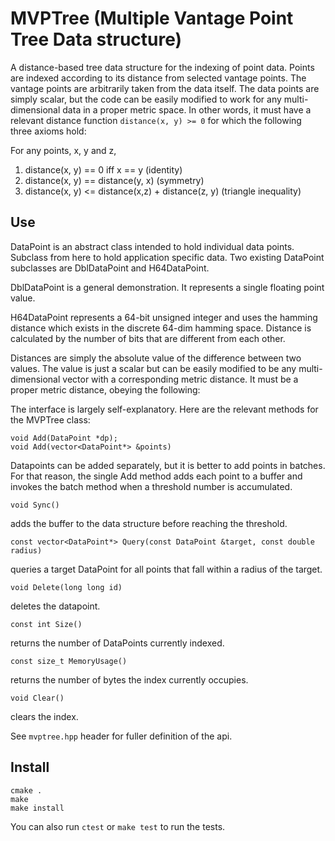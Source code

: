# MVPTree (Multiple Vantage Point Tree Data structure)

A distance-based tree data structure for the indexing of point
data.  Points are indexed according to its distance from selected
vantage points.  The vantage points are arbitrarily taken from the
data itself.  The data points are simply scalar, but the code
can be easily modified to work for any multi-dimensional data in
a proper metric space.  In other words, it must have a relevant
distance function `distance(x, y) >= 0` for which the following three
axioms hold:

For any points, x, y and z,

1. distance(x, y) == 0 iff x == y  (identity)
2. distance(x, y) == distance(y, x) (symmetry)
2. distance(x, y) <= distance(x,z) + distance(z, y) (triangle inequality)

## Use 

DataPoint is an abstract class intended to hold individual data points.  Subclass
from here to hold application specific data.  Two existing DataPoint subclasses
are DblDataPoint and H64DataPoint.

DblDataPoint is a general demonstration.  It represents a single floating point
value.

H64DataPoint represents a 64-bit unsigned integer and uses the hamming distance
which exists in the discrete 64-dim hamming space.  Distance is calculated by
the number of bits that are different from each other.  


Distances are simply the absolute value of the difference between two values.
The value is just a scalar but can be easily modified to be any multi-dimensional
vector with a corresponding metric distance.  It must be a proper metric distance,
obeying the following:


The interface is largely self-explanatory.  Here are the relevant
methods for the MVPTree class:

```
void Add(DataPoint *dp);
void Add(vector<DataPoint*> &points)
```

Datapoints can be added separately, but it is better to add points in batches.  For that
reason, the single Add method adds each point to a buffer and invokes the batch method when
a threshold number is accumulated.    

```
void Sync()
```

adds the buffer to the data structure before reaching the threshold.


```
const vector<DataPoint*> Query(const DataPoint &target, const double radius)
```

queries a target DataPoint for all points that fall within a radius of the target.


```
void Delete(long long id)
```

deletes the datapoint.

```
const int Size()
```

returns the number of DataPoints currently indexed.

```
const size_t MemoryUsage()
```

returns the number of bytes the index currently occupies.

```
void Clear()
```

clears the index.

See `mvptree.hpp` header for fuller definition of the api.

## Install

```
cmake .
make
make install
```

You can also run `ctest` or `make test` to run the tests.  



